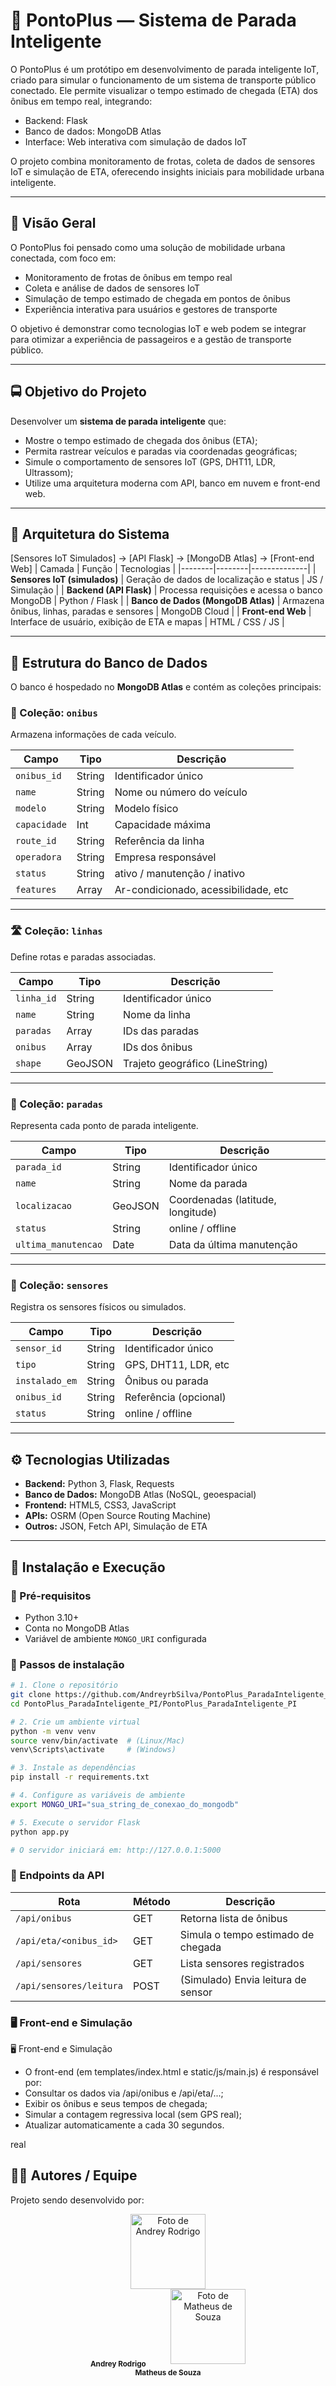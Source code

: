 # 🚌 PontoPlus — Sistema de Parada Inteligente

O PontoPlus é um protótipo em desenvolvimento de parada inteligente IoT, criado para simular o funcionamento de um sistema de transporte público conectado.
Ele permite visualizar o tempo estimado de chegada (ETA) dos ônibus em tempo real, integrando:

- Backend: Flask
- Banco de dados: MongoDB Atlas
- Interface: Web interativa com simulação de dados IoT

O projeto combina monitoramento de frotas, coleta de dados de sensores IoT e simulação de ETA, oferecendo insights iniciais para mobilidade urbana inteligente.

---

## 🧭 Visão Geral

O PontoPlus foi pensado como uma solução de mobilidade urbana conectada, com foco em:

- Monitoramento de frotas de ônibus em tempo real
- Coleta e análise de dados de sensores IoT
- Simulação de tempo estimado de chegada em pontos de ônibus
- Experiência interativa para usuários e gestores de transporte

O objetivo é demonstrar como tecnologias IoT e web podem se integrar para otimizar a experiência de passageiros e a gestão de transporte público.

---

## 🚍 Objetivo do Projeto

Desenvolver um **sistema de parada inteligente** que:

- Mostre o tempo estimado de chegada dos ônibus (ETA);
- Permita rastrear veículos e paradas via coordenadas geográficas;
- Simule o comportamento de sensores IoT (GPS, DHT11, LDR, Ultrassom);
- Utilize uma arquitetura moderna com API, banco em nuvem e front-end web.

---

## 🧩 Arquitetura do Sistema

[Sensores IoT Simulados] → [API Flask] → [MongoDB Atlas] → [Front-end Web]
| Camada | Função | Tecnologias |
|--------|--------|--------------|
| **Sensores IoT (simulados)** | Geração de dados de localização e status | JS / Simulação |
| **Backend (API Flask)** | Processa requisições e acessa o banco MongoDB | Python / Flask |
| **Banco de Dados (MongoDB Atlas)** | Armazena ônibus, linhas, paradas e sensores | MongoDB Cloud |
| **Front-end Web** | Interface de usuário, exibição de ETA e mapas | HTML / CSS / JS |

---

## 💾 Estrutura do Banco de Dados

O banco é hospedado no **MongoDB Atlas** e contém as coleções principais:

### 🚌 Coleção: `onibus`
Armazena informações de cada veículo.

| Campo | Tipo | Descrição |
|--------|------|-----------|
| `onibus_id` | String | Identificador único |
| `name` | String | Nome ou número do veículo |
| `modelo` | String | Modelo físico |
| `capacidade` | Int | Capacidade máxima |
| `route_id` | String | Referência da linha |
| `operadora` | String | Empresa responsável |
| `status` | String | ativo / manutenção / inativo |
| `features` | Array | Ar-condicionado, acessibilidade, etc |

---

### 🛣️ Coleção: `linhas`
Define rotas e paradas associadas.

| Campo | Tipo | Descrição |
|--------|------|-----------|
| `linha_id` | String | Identificador único |
| `name` | String | Nome da linha |
| `paradas` | Array | IDs das paradas |
| `onibus` | Array | IDs dos ônibus |
| `shape` | GeoJSON | Trajeto geográfico (LineString) |

---

### 🚏 Coleção: `paradas`
Representa cada ponto de parada inteligente.

| Campo | Tipo | Descrição |
|--------|------|-----------|
| `parada_id` | String | Identificador único |
| `name` | String | Nome da parada |
| `localizacao` | GeoJSON | Coordenadas (latitude, longitude) |
| `status` | String | online / offline |
| `ultima_manutencao` | Date | Data da última manutenção |

---

### 📡 Coleção: `sensores`
Registra os sensores físicos ou simulados.

| Campo | Tipo | Descrição |
|--------|------|-----------|
| `sensor_id` | String | Identificador único |
| `tipo` | String | GPS, DHT11, LDR, etc |
| `instalado_em` | String | Ônibus ou parada |
| `onibus_id` | String | Referência (opcional) |
| `status` | String | online / offline |

---

## ⚙️ Tecnologias Utilizadas

- **Backend:** Python 3, Flask, Requests  
- **Banco de Dados:** MongoDB Atlas (NoSQL, geoespacial)  
- **Frontend:** HTML5, CSS3, JavaScript  
- **APIs:** OSRM (Open Source Routing Machine)  
- **Outros:** JSON, Fetch API, Simulação de ETA  

---

## 🚀 Instalação e Execução

### 🔧 Pré-requisitos
- Python 3.10+  
- Conta no MongoDB Atlas  
- Variável de ambiente `MONGO_URI` configurada  

### 🧱 Passos de instalação

```bash
# 1. Clone o repositório
git clone https://github.com/AndreyrbSilva/PontoPlus_ParadaInteligente_PI.git
cd PontoPlus_ParadaInteligente_PI/PontoPlus_ParadaInteligente_PI

# 2. Crie um ambiente virtual
python -m venv venv
source venv/bin/activate  # (Linux/Mac)
venv\Scripts\activate     # (Windows)

# 3. Instale as dependências
pip install -r requirements.txt

# 4. Configure as variáveis de ambiente
export MONGO_URI="sua_string_de_conexao_do_mongodb"

# 5. Execute o servidor Flask
python app.py

# O servidor iniciará em: http://127.0.0.1:5000
```

### 🔗 Endpoints da API

| Rota                    | Método | Descrição                          |
| ----------------------- | ------ | ---------------------------------- |
| `/api/onibus`           | GET    | Retorna lista de ônibus            |
| `/api/eta/<onibus_id>`  | GET    | Simula o tempo estimado de chegada |
| `/api/sensores`         | GET    | Lista sensores registrados         |
| `/api/sensores/leitura` | POST   | (Simulado) Envia leitura de sensor |

### 🖥️ Front-end e Simulação

🖥️ Front-end e Simulação

- O front-end (em templates/index.html e static/js/main.js) é responsável por:
- Consultar os dados via /api/onibus e /api/eta/...;
- Exibir os ônibus e seus tempos de chegada;
- Simular a contagem regressiva local (sem GPS real);
- Atualizar automaticamente a cada 30 segundos.

real

## 👨‍💻 Autores / Equipe

Projeto sendo desenvolvido por:

<p align="center">
  <a href="https://github.com/AndreyrbSilva" style="text-decoration:none;">
    <img src="https://github.com/AndreyrbSilva.png" width="120px;" alt="Foto de Andrey Rodrigo"/>
    <br />
    <sub><b>Andrey Rodrigo</b></sub>
  </a>
  &nbsp;&nbsp;&nbsp;&nbsp;&nbsp;&nbsp;&nbsp;&nbsp;
  <a href="https://github.com/MatheusDeSouza" style="text-decoration:none;">
    <img src="https://github.com/MatheusDeSouza.png" width="120px;" alt="Foto de Matheus de Souza"/>
    <br />
    <sub><b>Matheus de Souza</b></sub>
  </a>
</p>

